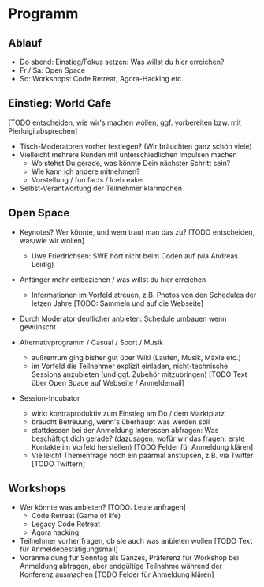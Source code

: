# Programm

## Ablauf

* Do abend: Einstieg/Fokus setzen: Was willst du hier erreichen?
* Fr / Sa: Open Space
* So: Workshops: Code Retreat, Agora-Hacking etc.

## Einstieg: World Cafe

[TODO entscheiden, wie wir's machen wollen, ggf. vorbereiten bzw. mit Pierluigi absprechen]

* Tisch-Moderatoren vorher festlegen? (Wir bräuchten ganz schön viele)
* Vielleicht mehrere Runden mit unterschiedlichen Impulsen machen
  * Wo stehst Du gerade, was könnte Dein nächster Schritt sein?
  * Wie kann ich andere mitnehmen?
  * Vorstellung / fun facts / Icebreaker
* Selbst-Verantwortung der Teilnehmer klarmachen

## Open Space

* Keynotes? Wer könnte, und wem traut man das zu? [TODO entscheiden, was/wie wir wollen]
  * Uwe Friedrichsen: SWE hört nicht beim Coden auf (via Andreas Leidig)

* Anfänger mehr einbeziehen / was willst du hier erreichen
  * Informationen im Vorfeld streuen, z.B.
   Photos von den Schedules der letzen Jahre [TODO: Sammeln und auf die Webseite]
* Durch Moderator deutlicher anbieten: Schedule umbauen wenn gewünscht

* Alternativprogramm / Casual / Sport / Musik
  * außrenrum ging bisher gut über Wiki (Laufen, Musik, Mäxle etc.)
  * im Vorfeld die Teilnehmer explizit einladen, nicht-technische Sessions anzubieten
   (und ggf. Zubehör mitzubringen) [TODO Text über Open Space auf Webseite / Anmeldemail]

* Session-Incubator
  * wirkt kontraproduktiv zum Einstieg am Do / dem Marktplatz
  * braucht Betreuung, wenn's überhaupt was werden soll
  * stattdessen bei der Anmeldung Interessen abfragen: Was beschäftigt dich gerade?
   (dazusagen, wofür wir das fragen: erste Kontakte im Vorfeld herstellen)
   [TODO Felder für Anmeldung klären]
  * Vielleicht Themenfrage noch ein paarmal anstupsen, z.B. via Twitter [TODO Twittern]


## Workshops

* Wer könnte was anbieten? [TODO: Leute anfragen]
  * Code Retreat (Game of life)
  * Legacy Code Retreat
  * Agora hacking
* Teilnehmer vorher fragen, ob sie auch was anbieten wollen [TODO Text für Anmeldebestätigungsmail]
* Voranmeldung für Sonntag als Ganzes, Präferenz für Workshop bei Anmeldung
  abfragen, aber endgültige Teilnahme während der Konferenz ausmachen
  [TODO Felder für Anmeldung klären]
